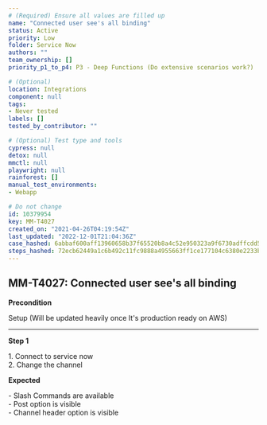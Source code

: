 ```yaml
---
# (Required) Ensure all values are filled up
name: "Connected user see's all binding"
status: Active
priority: Low
folder: Service Now
authors: ""
team_ownership: []
priority_p1_to_p4: P3 - Deep Functions (Do extensive scenarios work?)

# (Optional)
location: Integrations
component: null
tags:
- Never tested
labels: []
tested_by_contributor: ""

# (Optional) Test type and tools
cypress: null
detox: null
mmctl: null
playwright: null
rainforest: []
manual_test_environments:
- Webapp

# Do not change
id: 10379954
key: MM-T4027
created_on: "2021-04-26T04:19:54Z"
last_updated: "2022-12-01T21:04:36Z"
case_hashed: 6abbaf600aff13960658b37f65520b8a4c52e950323a9f6730adffcdd52a75c93907c2dc9a7a4b7577ad55b2ecf8cc10
steps_hashed: 72ecb62449a1c6b492c11fc9888a4955663ff1ce177104c6380e2233b49bf96c3a60e3abbd7b9fe440f8180d09136283
---
```


<!-- (Auto-generated) Based on frontmatter's "key" and "name" -->

## MM-T4027: Connected user see's all binding

**Precondition**

Setup (Will be updated heavily once It's production ready on AWS)

---

**Step 1**

1\. Connect to service now\
2\. Change the channel

**Expected**

\- Slash Commands are available\
\- Post option is visible\
\- Channel header option is visible
